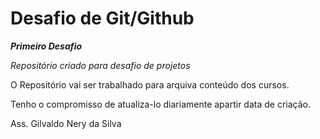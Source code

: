# Desafio de Git/Github

___Primeiro Desafio___

*Repositório criado para desafio de projetos*

O Repositório vai ser trabalhado para arquiva conteúdo dos cursos.

Tenho o compromisso de atualiza-lo diariamente apartir data de criação.

Ass. Gilvaldo Nery da Silva
